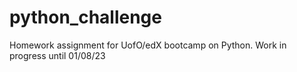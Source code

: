 # python_challenge
Homework assignment for UofO/edX bootcamp on Python.  Work in progress until 01/08/23

